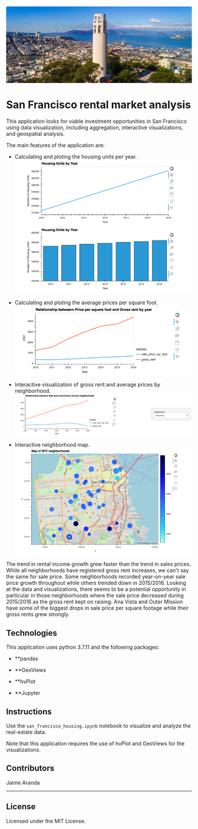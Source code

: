 ![SFO rental market analysis](Images/SFO_pic.png)

# San Francisco rental market analysis 

This application looks for viable investment opportunities in San Francisco using data visualization, including aggregation, interactive visualizations, and geospatial analysis. 

The main features of the application are:

* Calculating and ploting the housing units per year.
![housing units per year](images/houseing_units_plot.png)

* Calculating and ploting the average prices per square foot.
![square foot per year](images/square_foot_gross_rent_plot.png)

* Interactive visualization of gross rent and average prices by neighborhood.
![Interactive visualization per neighborhood](images/neighborhood_hvplot.png)

* Interactive neighborhood map.
![neighborhood map](images/neighborhood_map.png)

The trend in rental income growth grew faster than the trend in sales prices. While all neighborhoods have registered gross rent increases, we can't say the same for sale price. Some neighborhoods recorded year-on-year sale price growth throughout while others trended down in 2015/2016. Looking at the data and visualizations, there seems to be a potential opportunity in particular in those neighborhoods where the sale price decreased during 2015/2016 as the gross rent kept on raising. Ana Vista and Outer Mission have some of the biggest drops in sale price per square footage while their gross rents grew strongly.

## Technologies

This application uses python 3.7.11 and the following packages:

* **pandas

* **GeoViews

* **hvPlot

* **Jupyter 

## Instructions

Use the `san_francisco_housing.ipynb` notebook to visualize and analyze the real-estate data.

Note that this application requires the use of hvPlot and GeoViews for the visualizations.

## Contributors

Jaime Aranda


---

## License

Licensed under the MIT License.

